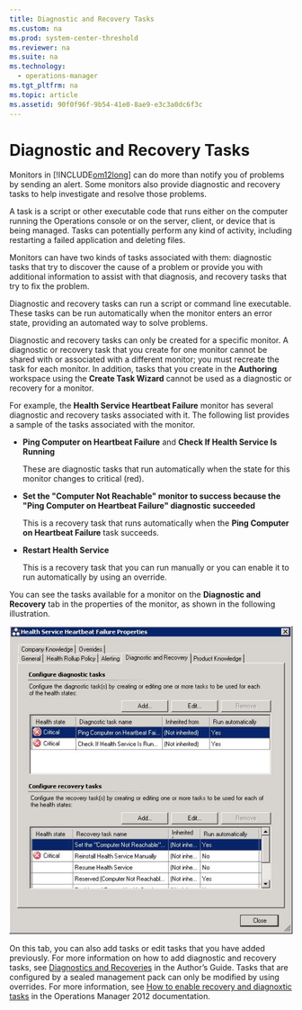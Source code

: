 ```yaml
---
title: Diagnostic and Recovery Tasks
ms.custom: na
ms.prod: system-center-threshold
ms.reviewer: na
ms.suite: na
ms.technology: 
  - operations-manager
ms.tgt_pltfrm: na
ms.topic: article
ms.assetid: 90f0f96f-9b54-41e0-8ae9-e3c3a0dc6f3c
---
```

# Diagnostic and Recovery Tasks
Monitors in [!INCLUDE[om12long](Token/om12long_md.md)] can do more than notify you of problems by sending an alert. Some monitors also provide diagnostic and recovery tasks to help investigate and resolve those problems.

A task is a script or other executable code that runs either on the computer running the Operations console or on the server, client, or device that is being managed. Tasks can potentially perform any kind of activity, including restarting a failed application and deleting files.

Monitors can have two kinds of tasks associated with them: diagnostic tasks that try to discover the cause of a problem or provide you with additional information to assist with that diagnosis, and recovery tasks that try to fix the problem.

Diagnostic and recovery tasks can run a script or command line executable. These tasks can be run automatically when the monitor enters an error state, providing an automated way to solve problems.

Diagnostic and recovery tasks can only be created for a specific monitor. A diagnostic or recovery task that you create for one monitor cannot be shared with or associated with a different monitor; you must recreate the task for each monitor. In addition, tasks that you create in the **Authoring** workspace using the **Create Task Wizard** cannot be used as a diagnostic or recovery for a monitor.

For example, the **Health Service Heartbeat Failure** monitor has several diagnostic and recovery tasks associated with it. The following list provides a sample of the tasks associated with the monitor.

-   **Ping Computer on Heartbeat Failure** and **Check If Health Service Is Running**

    These are diagnostic tasks that run automatically when the state for this monitor changes to critical \(red\).

-   **Set the "Computer Not Reachable" monitor to success because the "Ping Computer on Heartbeat Failure" diagnostic succeeded**

    This is a recovery task that runs automatically when the **Ping Computer on Heartbeat Failure** task succeeds.

-   **Restart Health Service**

    This is a recovery task that you can run manually or you can enable it to run automatically by using an override.

You can see the tasks available for a monitor on the **Diagnostic and Recovery** tab in the properties of the monitor, as shown in the following illustration.

![](Image/OM12DiagnosticAndRecovery.gif)

On this tab, you can also add tasks or edit tasks that you have added previously. For more information on how to add diagnostic and recovery tasks, see [Diagnostics and Recoveries](http://go.microsoft.com/fwlink/?LinkId=230462) in the Author’s Guide. Tasks that are configured by a sealed management pack can only be modified by using overrides. For more information, see [How to enable recovery and diagnoxtic tasks](https://technet.microsoft.com/library/hh212768.aspx) in the Operations Manager 2012 documentation.


